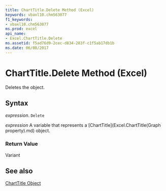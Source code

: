 ```yaml
---
title: ChartTitle.Delete Method (Excel)
keywords: vbaxl10.chm563077
f1_keywords:
- vbaxl10.chm563077
ms.prod: excel
api_name:
- Excel.ChartTitle.Delete
ms.assetid: f5ad76d9-2cec-d834-283f-c1f5ab17db1b
ms.date: 06/08/2017
---
```



# ChartTitle.Delete Method (Excel)

Deletes the object.


## Syntax

 _expression_. `Delete`

 _expression_ A variable that represents a [ChartTitle](Excel.ChartTitle(Graph property).md) object.


### Return Value

Variant


## See also


[ChartTitle Object](Excel.ChartTitle(object).md)

